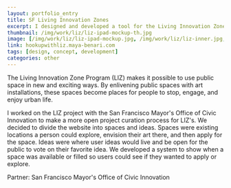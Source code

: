 ```yaml
---
layout: portfolio_entry
title: SF Living Innovation Zones
excerpt: I designed and developed a tool for the Living Innovation Zones project with the San Francisco Mayor’s Office of Innovation. The website lets people discover and vote on ideas for new projects, creating vibrant spaces in the streets they live in.
thumbnail: /img/work/liz/liz-ipad-mockup-th.jpg
image: [/img/work/liz/liz-ipad-mockup.jpg, /img/work/liz/liz-inner.jpg, /img/work/liz/liz-all.jpg, /img/work/liz/liz-iphone-mockup.jpg, /img/work/liz/liz-art.jpg]
link: hookupwithliz.maya-benari.com
tags: [design, concept, development]
categories: other
---
```


The Living Innovation Zone Program (LIZ) makes it possible to use public space in new and exciting ways. By enlivening public spaces with art installations, these spaces become places for people to stop, engage, and enjoy urban life.

I worked on the LIZ project with the San Francisco Mayor's Office of Civic Innovation to make a more open project curation process for LIZ's. We decided to divide the website into spaces and ideas. Spaces were existing locations a person could explore, envision their art there, and then apply for the space. Ideas were where user ideas would live and be open for the public to vote on their favorite idea. We developed a system to show when a space was available or filled so users could see if they wanted to apply or explore.

Partner: San Francisco Mayor's Office of Civic Innovation
